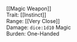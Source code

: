 [[Magic Weapon]]  
Trait: [[Instinct]]  
Range: [[Very Close]]  
Damage: `dice:1d10` Magic  
Burden: One-Handed